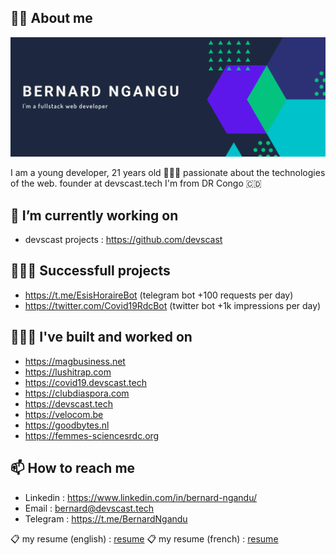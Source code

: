 ## ✌🏽 About me

![banner](assets/ng-banner.png)

I am a young developer, 21 years old 💁🏾‍♂️ passionate about the technologies of the web.
founder at devscast.tech
I'm from DR Congo 🇨🇩


## 🔭 I’m currently working on 
- devscast projects : https://github.com/devscast

## 👨🏽‍🔧 Successfull projects
- https://t.me/EsisHoraireBot (telegram bot +100 requests per day)
- https://twitter.com/Covid19RdcBot (twitter bot +1k impressions per day)

## 👨🏽‍🔧 I've built and worked on
- https://magbusiness.net
- https://lushitrap.com
- https://covid19.devscast.tech
- https://clubdiaspora.com
- https://devscast.tech
- https://velocom.be
- https://goodbytes.nl
- https://femmes-sciencesrdc.org

## 📫 How to reach me
- Linkedin : https://www.linkedin.com/in/bernard-ngandu/
- Email : bernard@devscast.tech
- Telegram : https://t.me/BernardNgandu

📋 my resume (english) : [resume](assets/BernardTshabuNgandu-english.pdf)
📋 my resume (french) : [resume](assets/BernardTshabuNgandu-french.pdf)
